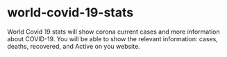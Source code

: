# world-covid-19-stats
World Covid 19 stats will show corona current cases and more information about COVID-19. You will be able to show the relevant information: cases, deaths, recovered, and Active on you website.
